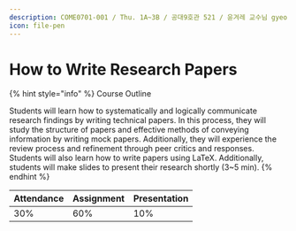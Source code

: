 ```yaml
---
description: COME0701-001 / Thu. 1A~3B / 공대9호관 521 / 윤겨레 교수님 gyeoreyun@knu.ac.kr
icon: file-pen
---
```


# How to Write Research Papers

{% hint style="info" %}
Course Outline

Students will learn how to systematically and logically communicate research findings by writing technical papers. In this process, they will study the structure of papers and effective methods of conveying information by writing mock papers. Additionally, they will experience the review process and refinement through peer critics and responses. Students will also learn how to write papers using LaTeX. Additionally, students will make slides to present their research shortly (3\~5 min).
{% endhint %}

| Attendance | Assignment | Presentation |
| ---------- | ---------- | ------------ |
| 30%        | 60%        | 10%          |


